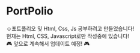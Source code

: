 # PortPolio
☺️포트폴리오 및 Html, Css, Js 공부하려고 만들었습니다! <br>
현재는 Html, CSS, Javascript로만 작성중에 있습니다! <br>
🎮 앞으로 계속해서 업데이트 예정! 🎮
